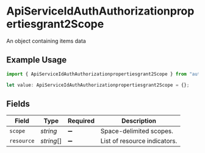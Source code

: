 # ApiServiceIdAuthAuthorizationpropertiesgrant2Scope

An object containing items data

## Example Usage

```typescript
import { ApiServiceIdAuthAuthorizationpropertiesgrant2Scope } from "authlete-2/models";

let value: ApiServiceIdAuthAuthorizationpropertiesgrant2Scope = {};
```

## Fields

| Field                         | Type                          | Required                      | Description                   |
| ----------------------------- | ----------------------------- | ----------------------------- | ----------------------------- |
| `scope`                       | *string*                      | :heavy_minus_sign:            | Space-delimited scopes.<br/>  |
| `resource`                    | *string*[]                    | :heavy_minus_sign:            | List of resource indicators.<br/> |